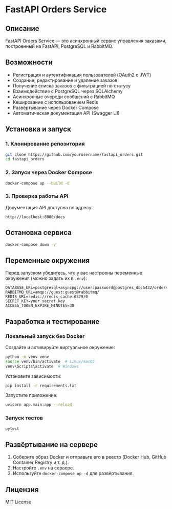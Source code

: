 # FastAPI Orders Service

## Описание
FastAPI Orders Service — это асинхронный сервис управления заказами, построенный на FastAPI, PostgreSQL и RabbitMQ.

## Возможности
- Регистрация и аутентификация пользователей (OAuth2 с JWT)
- Создание, редактирование и удаление заказов
- Получение списка заказов с фильтрацией по статусу
- Взаимодействие с PostgreSQL через SQLAlchemy
- Асинхронные очереди сообщений с RabbitMQ
- Кеширование с использованием Redis
- Развёртывание через Docker Compose
- Автоматическая документация API (Swagger UI)

## Установка и запуск

### 1. Клонирование репозитория
```bash
git clone https://github.com/yourusername/fastapi_orders.git
cd fastapi_orders
```

### 2. Запуск через Docker Compose
```bash
docker-compose up --build -d
```

### 3. Проверка работы API
Документация API доступна по адресу:
```
http://localhost:8000/docs
```

## Остановка сервиса
```bash
docker-compose down -v
```

## Переменные окружения
Перед запуском убедитесь, что у вас настроены переменные окружения (можно задать их в `.env`):
```
DATABASE_URL=postgresql+asyncpg://user:password@postgres_db:5432/orders_db
RABBITMQ_URL=amqp://guest:guest@rabbitmq/
REDIS_URL=redis://redis_cache:6379/0
SECRET_KEY=your_secret_key
ACCESS_TOKEN_EXPIRE_MINUTES=30
```

## Разработка и тестирование
### Локальный запуск без Docker
Создайте и активируйте виртуальное окружение:
```bash
python -m venv venv
source venv/bin/activate  # Linux/macOS
venv\Scripts\activate  # Windows
```

Установите зависимости:
```bash
pip install -r requirements.txt
```

Запустите приложение:
```bash
uvicorn app.main:app --reload
```

### Запуск тестов
```bash
pytest
```

## Развёртывание на сервере
1. Соберите образ Docker и отправьте его в реестр (Docker Hub, GitHub Container Registry и т. д.).
2. Настройте `.env` на сервере.
3. Используйте `docker-compose up -d` для развёртывания.

## Лицензия
MIT License

